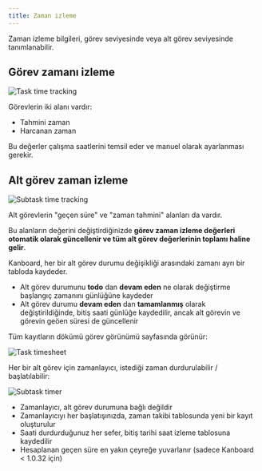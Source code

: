 ```yaml
---
title: Zaman izleme
---
```


Zaman izleme bilgileri, görev seviyesinde veya alt görev seviyesinde tanımlanabilir.

Görev zamanı izleme
-------------------

![Task time tracking](/images/v1/task-time-tracking.png)

Görevlerin iki alanı vardır:

- Tahmini zaman
- Harcanan zaman

Bu değerler çalışma saatlerini temsil eder ve manuel olarak ayarlanması gerekir.

Alt görev zaman izleme
----------------------

![Subtask time tracking](/images/v1/subtask-time-tracking.png)

Alt görevlerin "geçen süre" ve "zaman tahmini" alanları da vardır.

Bu alanların değerini değiştirdiğinizde **görev zaman izleme değerleri otomatik olarak güncellenir ve tüm alt görev değerlerinin toplamı haline gelir**.

Kanboard, her bir alt görev durumu değişikliği arasındaki zamanı ayrı bir tabloda kaydeder.

- Alt görev durumunu **todo** dan **devam eden** ne olarak değiştirme başlangıç zamanını günlüğüne kaydeder
- Alt görev durumu **devam eden** dan **tamamlanmış** olarak değiştirildiğinde, bitiş saati günlüğe kaydedilir, ancak alt görevin ve görevin geöen süresi de güncellenir

Tüm kayıtların dökümü görev görünümü sayfasında görünür:

![Task timesheet](/images/v1/task-timesheet.png)

Her bir alt görev için zamanlayıcı, istediği zaman durdurulabilir / başlatılabilir:

![Subtask timer](/images/v1/subtask-timer.png)

- Zamanlayıcı, alt görev durumuna bağlı değildir
- Zamanlayıcıyı her başlatışınızda, zaman takibi tablosunda yeni bir kayıt oluşturulur
- Saati durdurduğunuz her sefer, bitiş tarihi saat izleme tablosuna kaydedilir
- Hesaplanan geçen süre en yakın çeyreğe yuvarlanır (sadece Kanboard < 1.0.32 için)
